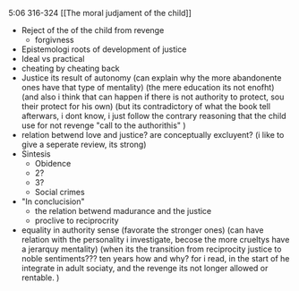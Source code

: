 5:06
316-324
[[The moral judjament of the child]]

- Reject of the of the child from revenge
	- forgivness
- Epistemologi roots of development of justice
- Ideal vs practical
- cheating by cheating back
- Justice its result of autonomy
	(can explain why the more abandonente ones have that type of mentality)
	(the mere education its not enofht)
	(and also i think that can happen if there is not authority to protect, sou their protect for his own)
	(but its contradictory of what the book tell afterwars, i dont know, i just follow the contrary reasoning that the child use for not revenge
	"call to the authorithis"
	)
- relation betwend love and justice? are conceptually excluyent?
	(i like to give a seperate review, its strong)
- Sintesis
	- Obidence
	- 2?
	- 3?
	- Social crimes
- "In conclucision"
	- the relation betwend madurance and the justice
	- proclive to reciprocrity
- equality in authority sense (favorate the stronger ones)
	(can have relation with the personality i investigate, becose the more crueltys have a jerarquy mentality)
(when its the transition from reciprocity justice to noble sentiments???
	ten years
	how and why?
	for i read, in the start of he integrate in adult sociaty, and the revenge its not longer allowed or rentable.
)